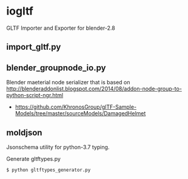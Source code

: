 # iogltf
GLTF Importer and Exporter for blender-2.8 

## import_gltf.py

## blender_groupnode_io.py
Blender maeterial node serializer that is based on 
http://blenderaddonlist.blogspot.com/2014/08/addon-node-group-to-python-script-ngr.html

* https://github.com/KhronosGroup/glTF-Sample-Models/tree/master/sourceModels/DamagedHelmet

## moldjson
Jsonschema utility for python-3.7 typing.

Generate gltftypes.py

```
$ python gltftypes_generator.py
```
